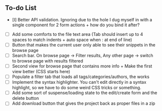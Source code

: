 ## To-do List
- [I] Better API validation. Ignoring due to the hole I dug myself in with a single component for 2 form actions + how do you bind it after?
- [ ] Add some comforts to the file text area (Tab should insert up to 4 spaces to match indents + auto space when : at end of line)
- [ ] Button that makes the current user only able to see their snippets in the browse page
- [ ] Search bar. On browse page → Filter results, Any other page → switch to browse page with results filtered
- [ ] Second view for browse page that contains more info + Make the first view better (CSS starts here)
- [ ] Populate a filter tab that loads all tags/categories/authors, the works
- [ ] Implement the syntax highlighter. You can't edit directly in a syntax highlight, so we have to do some weird CSS tricks or something.
- [ ] Add some sort of suspense/loading state to the edit/create form and the delete button
- [ ] Add download button that gives the project back as proper files in a zip
